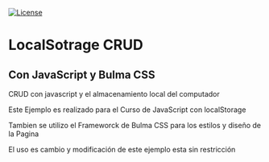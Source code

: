<a href="https://packagist.org/packages/laravel/framework"><img src="https://poser.pugx.org/laravel/framework/license.svg" alt="License"></a>
# LocalSotrage CRUD 

## Con JavaScript y Bulma CSS

CRUD con javascript y el almacenamiento local del computador

Este Ejemplo es realizado para el Curso de JavaScript con localStorage

Tambien se utilizo el Frameworck de Bulma CSS para los estilos y diseño de la Pagina

El uso es cambio y modificación de este ejemplo esta sin restricción


